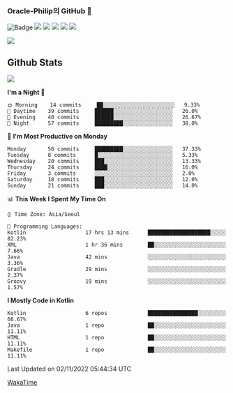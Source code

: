 ### Oracle-Philip의 GitHub 👋

![Badge](http://img.shields.io/badge/-Java-black?style=flat-square)
<img src="https://img.shields.io/badge/ -Kotlin-black?style=flat-square&logo=Kotlin&logoColor=#7F52FF"/></a>
<img src="https://img.shields.io/badge/ -Dart-black?style=flat-square&logo=Dart&logoColor=#0175C2"/></a>
<img src="https://img.shields.io/badge/ -Android-black?style=flat-square&logo=Android&logoColor=#3DDC84"/></a>
<img src="https://img.shields.io/badge/ -Flutter-black?style=flat-square&logo=Flutter&logoColor=#02569B"/></a>
<img src="https://img.shields.io/badge/ -Firebase-black?style=flat-square&logo=Firebase&logoColor=#FFCA28"/></a>

<img src="https://img.shields.io/badge/ -BLE-black?style=flat-square&logo=Bluetooth&logoColor=#0082FC"/></a>

<!--
<img src="https://img.shields.io/badge/ -STM32F103-black?style=flat-square&logo=STMicroelectronics&logoColor=#03234B"/></a>
<img src="https://img.shields.io/badge/ -Qt-black?style=flat-square&logo=Qt&logoColor=#41CD52"/></a>
-->

<!--
![Badge](http://img.shields.io/badge/-Java-black?style=flat-square)
![Badge](http://img.shields.io/badge/-Koltin-black?style=flat-square)
![Badge](http://img.shields.io/badge/-Dart-black?style=flat-square)
![Badge](http://img.shields.io/badge/-Android-black?style=flat-square)
![Badge](http://img.shields.io/badge/-Flutter-black?style=flat-square)
![Badge](http://img.shields.io/badge/-Firebase-black?style=flat-square)
-->

## Github Stats  
<div align="left"><img src="https://github-readme-stats.vercel.app/api?username=Oracle-Philip&show_icons=true&count_private=true&hide_border=true" align="center" /></div>


<!--START_SECTION:waka-->
**I'm a Night 🦉** 

```text
🌞 Morning    14 commits     ██░░░░░░░░░░░░░░░░░░░░░░░   9.33% 
🌆 Daytime    39 commits     ██████░░░░░░░░░░░░░░░░░░░   26.0% 
🌃 Evening    40 commits     ██████░░░░░░░░░░░░░░░░░░░   26.67% 
🌙 Night      57 commits     █████████░░░░░░░░░░░░░░░░   38.0%

```
📅 **I'm Most Productive on Monday** 

```text
Monday       56 commits     █████████░░░░░░░░░░░░░░░░   37.33% 
Tuesday      8 commits      █░░░░░░░░░░░░░░░░░░░░░░░░   5.33% 
Wednesday    20 commits     ███░░░░░░░░░░░░░░░░░░░░░░   13.33% 
Thursday     24 commits     ████░░░░░░░░░░░░░░░░░░░░░   16.0% 
Friday       3 commits      ░░░░░░░░░░░░░░░░░░░░░░░░░   2.0% 
Saturday     18 commits     ███░░░░░░░░░░░░░░░░░░░░░░   12.0% 
Sunday       21 commits     ███░░░░░░░░░░░░░░░░░░░░░░   14.0%

```


📊 **This Week I Spent My Time On** 

```text
⌚︎ Time Zone: Asia/Seoul

💬 Programming Languages: 
Kotlin                   17 hrs 13 mins      ████████████████████░░░░░   82.23% 
XML                      1 hr 36 mins        ██░░░░░░░░░░░░░░░░░░░░░░░   7.66% 
Java                     42 mins             ░░░░░░░░░░░░░░░░░░░░░░░░░   3.36% 
Gradle                   29 mins             ░░░░░░░░░░░░░░░░░░░░░░░░░   2.37% 
Groovy                   19 mins             ░░░░░░░░░░░░░░░░░░░░░░░░░   1.57%

```

**I Mostly Code in Kotlin** 

```text
Kotlin                   6 repos             ████████████████░░░░░░░░░   66.67% 
Java                     1 repo              ██░░░░░░░░░░░░░░░░░░░░░░░   11.11% 
HTML                     1 repo              ██░░░░░░░░░░░░░░░░░░░░░░░   11.11% 
Makefile                 1 repo              ██░░░░░░░░░░░░░░░░░░░░░░░   11.11%

```



 Last Updated on 02/11/2022 05:44:34 UTC
<!--END_SECTION:waka-->


<!--
**Oracle-Philip/Oracle-Philip** is a ✨ _special_ ✨ repository because its `README.md` (this file) appears on your GitHub profile.

Here are some ideas to get you started:

- 🔭 I’m currently working on ...
- 🌱 I’m currently learning ...
- 👯 I’m looking to collaborate on ...
- 🤔 I’m looking for help with ...
- 💬 Ask me about ...
- 📫 How to reach me: ...
- 😄 Pronouns: ...
- ⚡ Fun fact: ...
-->


[WakaTime](https://wakatime.com/dashboard)
